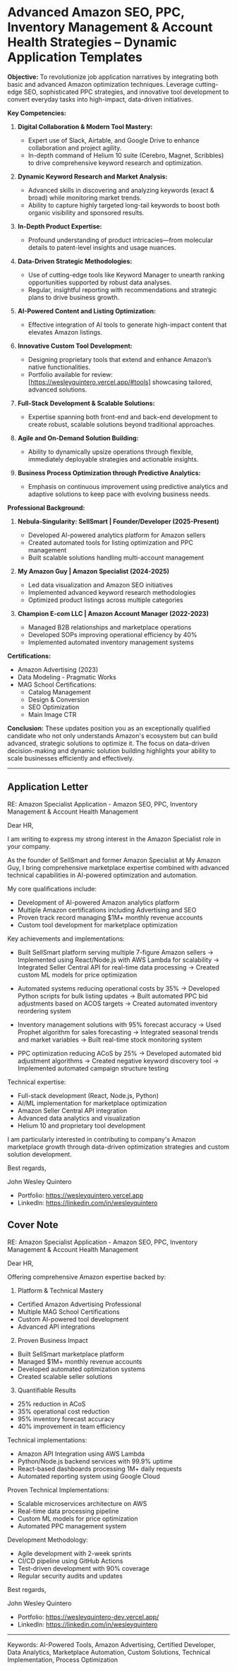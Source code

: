 # Advanced Amazon SEO, PPC, Inventory Management & Account Health Strategies – Dynamic Application Templates

**Objective:**
To revolutionize job application narratives by integrating both basic and advanced Amazon optimization techniques. Leverage cutting-edge SEO, sophisticated PPC strategies, and innovative tool development to convert everyday tasks into high-impact, data-driven initiatives.

**Key Competencies:**

1. **Digital Collaboration & Modern Tool Mastery:**
   - Expert use of Slack, Airtable, and Google Drive to enhance collaboration and project agility.
   - In-depth command of Helium 10 suite (Cerebro, Magnet, Scribbles) to drive comprehensive keyword research and optimization.

2. **Dynamic Keyword Research and Market Analysis:**
   - Advanced skills in discovering and analyzing keywords (exact & broad) while monitoring market trends.
   - Ability to capture highly targeted long-tail keywords to boost both organic visibility and sponsored results.

3. **In-Depth Product Expertise:**
   - Profound understanding of product intricacies—from molecular details to patent-level insights and usage nuances.

4. **Data-Driven Strategic Methodologies:**
   - Use of cutting-edge tools like Keyword Manager to unearth ranking opportunities supported by robust data analyses.
   - Regular, insightful reporting with recommendations and strategic plans to drive business growth.

5. **AI-Powered Content and Listing Optimization:**
   - Effective integration of AI tools to generate high-impact content that elevates Amazon listings.

6. **Innovative Custom Tool Development:**
   - Designing proprietary tools that extend and enhance Amazon’s native functionalities.
   - Portfolio available for review: [https://wesleyquintero.vercel.app/#tools] showcasing tailored, advanced solutions.

7. **Full-Stack Development & Scalable Solutions:**
   - Expertise spanning both front-end and back-end development to create robust, scalable solutions beyond traditional approaches.

8. **Agile and On-Demand Solution Building:**
   - Ability to dynamically upsize operations through flexible, immediately deployable strategies and actionable insights.

9. **Business Process Optimization through Predictive Analytics:**
   - Emphasis on continuous improvement using predictive analytics and adaptive solutions to keep pace with evolving business needs.

**Professional Background:**

1. **Nebula-Singularity: SellSmart | Founder/Developer (2025-Present)**
   - Developed AI-powered analytics platform for Amazon sellers
   - Created automated tools for listing optimization and PPC management
   - Built scalable solutions handling multi-account management

2. **My Amazon Guy | Amazon Specialist (2024-2025)**
   - Led data visualization and Amazon SEO initiatives
   - Implemented advanced keyword research methodologies
   - Optimized product listings across multiple categories

3. **Champion E-com LLC | Amazon Account Manager (2022-2023)**
   - Managed B2B relationships and marketplace operations
   - Developed SOPs improving operational efficiency by 40%
   - Implemented automated inventory management systems

**Certifications:**
- Amazon Advertising (2023)
- Data Modeling - Pragmatic Works
- MAG School Certifications:
  - Catalog Management
  - Design & Conversion
  - SEO Optimization
  - Main Image CTR

**Conclusion:**
These updates position you as an exceptionally qualified candidate who not only understands Amazon's ecosystem but can build advanced, strategic solutions to optimize it. The focus on data-driven decision-making and dynamic solution building highlights your ability to scale businesses efficiently and effectively.

---

## Application Letter

RE: Amazon Specialist Application - Amazon SEO, PPC, Inventory Management & Account Health Management

Dear HR,

I am writing to express my strong interest in the Amazon Specialist role in your company. 

As the founder of SellSmart and former Amazon Specialist at My Amazon Guy, I bring comprehensive marketplace expertise combined with advanced technical capabilities in AI-powered optimization and automation.

My core qualifications include:
- Development of AI-powered Amazon analytics platform
- Multiple Amazon certifications including Advertising and SEO
- Proven track record managing $1M+ monthly revenue accounts
- Custom tool development for marketplace optimization

Key achievements and implementations:

- Built SellSmart platform serving multiple 7-figure Amazon sellers
  → Implemented using React/Node.js with AWS Lambda for scalability
  → Integrated Seller Central API for real-time data processing
  → Created custom ML models for price optimization

- Automated systems reducing operational costs by 35%
  → Developed Python scripts for bulk listing updates
  → Built automated PPC bid adjustments based on ACOS targets
  → Created automated inventory reordering system

- Inventory management solutions with 95% forecast accuracy
  → Used Prophet algorithm for sales forecasting
  → Integrated seasonal trends and market variables
  → Built real-time stock monitoring system

- PPC optimization reducing ACoS by 25%
  → Developed automated bid adjustment algorithms
  → Created negative keyword discovery tool
  → Implemented automated campaign structure testing

Technical expertise:
- Full-stack development (React, Node.js, Python)
- AI/ML implementation for marketplace optimization
- Amazon Seller Central API integration
- Advanced data analytics and visualization
- Helium 10 and proprietary tool development

I am particularly interested in contributing to company's Amazon marketplace growth through data-driven optimization strategies and custom solution development.

Best regards,

John Wesley Quintero
- Portfolio: https://wesleyquintero.vercel.app
- LinkedIn: https://linkedin.com/in/wesleyquintero

## Cover Note

RE: Amazon Specialist Application - Amazon SEO, PPC, Inventory Management & Account Health Management

Dear HR,

Offering comprehensive Amazon expertise backed by:

1. Platform & Technical Mastery
- Certified Amazon Advertising Professional
- Multiple MAG School Certifications
- Custom AI-powered tool development
- Advanced API integrations

2. Proven Business Impact
- Built SellSmart marketplace platform
- Managed $1M+ monthly revenue accounts
- Developed automated optimization systems
- Created scalable seller solutions

3. Quantifiable Results
- 25% reduction in ACoS
- 35% operational cost reduction
- 95% inventory forecast accuracy
- 40% improvement in team efficiency

Technical implementations:
- Amazon API Integration using AWS Lambda
- Python/Node.js backend services with 99.9% uptime
- React-based dashboards processing 1M+ daily requests
- Automated reporting system using Google Cloud

Proven Technical Implementations:
- Scalable microservices architecture on AWS
- Real-time data processing pipeline
- Custom ML models for price optimization
- Automated PPC management system

Development Methodology:
- Agile development with 2-week sprints
- CI/CD pipeline using GitHub Actions
- Test-driven development with 90% coverage
- Regular security audits and updates

Best regards,

John Wesley Quintero
- Portfolio: https://wesleyquintero-dev.vercel.app/
- LinkedIn: https://linkedin.com/in/wesleyquintero

---
Keywords: AI-Powered Tools, Amazon Advertising, Certified Developer, Data Analytics, Marketplace Automation, Custom Solutions, Technical Implementation, Process Optimization

